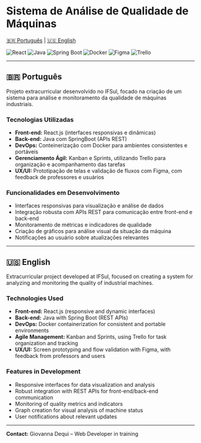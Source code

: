 # Sistema de Análise de Qualidade de Máquinas

[🇧🇷 Português](#pt) | [🇺🇸 English](#en)

![React](https://img.shields.io/badge/React-20232A?style=for-the-badge&logo=react&logoColor=61DAFB)
![Java](https://img.shields.io/badge/Java-ED8B00?style=for-the-badge&logo=java&logoColor=white)
![Spring Boot](https://img.shields.io/badge/Spring_Boot-6DB33F?style=for-the-badge&logo=springboot&logoColor=white)
![Docker](https://img.shields.io/badge/Docker-2496ED?style=for-the-badge&logo=docker&logoColor=white)
![Figma](https://img.shields.io/badge/Figma-F24E1E?style=for-the-badge&logo=figma&logoColor=white)
![Trello](https://img.shields.io/badge/Trello-0052CC?style=for-the-badge&logo=trello&logoColor=white)


---

## 🇧🇷 <a name="pt"></a>Português

Projeto extracurricular desenvolvido no IFSul, focado na criação de um sistema para análise e monitoramento da qualidade de máquinas industriais.

### Tecnologias Utilizadas

- **Front-end:** React.js (interfaces responsivas e dinâmicas)  
- **Back-end:** Java com SpringBoot (APIs REST)  
- **DevOps:** Conteinerização com Docker para ambientes consistentes e portáveis  
- **Gerenciamento Ágil:** Kanban e Sprints, utilizando Trello para organização e acompanhamento das tarefas  
- **UX/UI:** Prototipação de telas e validação de fluxos com Figma, com feedback de professores e usuários

### Funcionalidades em Desenvolvimento

- Interfaces responsivas para visualização e análise de dados  
- Integração robusta com APIs REST para comunicação entre front-end e back-end  
- Monitoramento de métricas e indicadores de qualidade  
- Criação de gráficos para análise visual da situação da máquina  
- Notificações ao usuário sobre atualizações relevantes

---

## 🇺🇸 <a name="en"></a>English

Extracurricular project developed at IFSul, focused on creating a system for analyzing and monitoring the quality of industrial machines.

### Technologies Used

- **Front-end:** React.js (responsive and dynamic interfaces)  
- **Back-end:** Java with Spring Boot (REST APIs)  
- **DevOps:** Docker containerization for consistent and portable environments  
- **Agile Management:** Kanban and Sprints, using Trello for task organization and tracking  
- **UX/UI:** Screen prototyping and flow validation with Figma, with feedback from professors and users

### Features in Development

- Responsive interfaces for data visualization and analysis  
- Robust integration with REST APIs for front-end/back-end communication  
- Monitoring of quality metrics and indicators  
- Graph creation for visual analysis of machine status  
- User notifications about relevant updates

---

**Contact:** Giovanna Dequi – Web Developer in training
